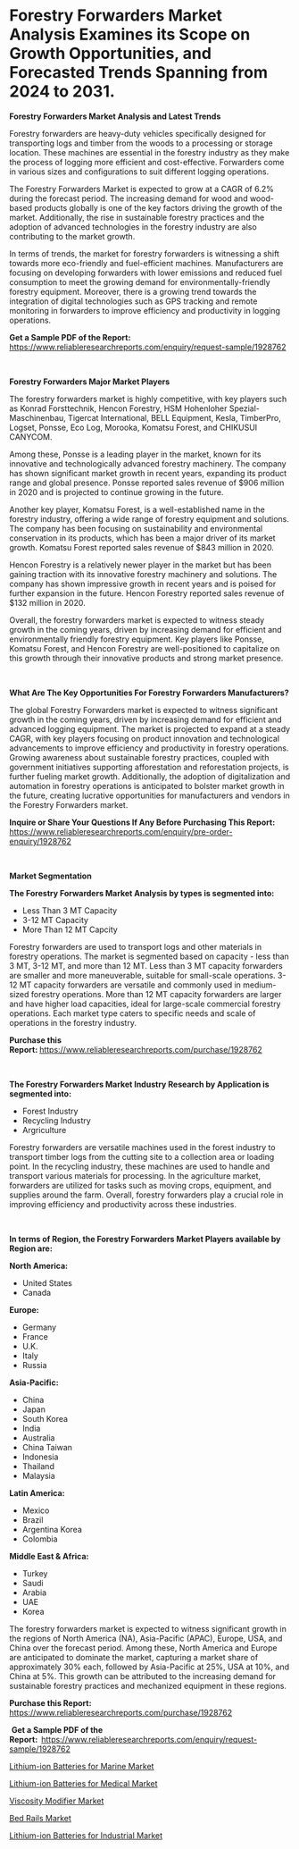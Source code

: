 <p><h1>Forestry Forwarders Market Analysis Examines its Scope on Growth Opportunities, and Forecasted Trends Spanning from 2024 to 2031.</h1></p><p><strong>Forestry Forwarders Market Analysis and Latest Trends</strong></p>
<p><p>Forestry forwarders are heavy-duty vehicles specifically designed for transporting logs and timber from the woods to a processing or storage location. These machines are essential in the forestry industry as they make the process of logging more efficient and cost-effective. Forwarders come in various sizes and configurations to suit different logging operations.</p><p>The Forestry Forwarders Market is expected to grow at a CAGR of 6.2% during the forecast period. The increasing demand for wood and wood-based products globally is one of the key factors driving the growth of the market. Additionally, the rise in sustainable forestry practices and the adoption of advanced technologies in the forestry industry are also contributing to the market growth.</p><p>In terms of trends, the market for forestry forwarders is witnessing a shift towards more eco-friendly and fuel-efficient machines. Manufacturers are focusing on developing forwarders with lower emissions and reduced fuel consumption to meet the growing demand for environmentally-friendly forestry equipment. Moreover, there is a growing trend towards the integration of digital technologies such as GPS tracking and remote monitoring in forwarders to improve efficiency and productivity in logging operations.</p></p>
<p><strong>Get a Sample PDF of the Report:&nbsp;</strong> <a href="https://www.reliableresearchreports.com/enquiry/request-sample/1928762">https://www.reliableresearchreports.com/enquiry/request-sample/1928762</a></p>
<p>&nbsp;</p>
<p><strong>Forestry Forwarders Major Market Players</strong></p>
<p><p>The forestry forwarders market is highly competitive, with key players such as Konrad Forsttechnik, Hencon Forestry, HSM Hohenloher Spezial-Maschinenbau, Tigercat International, BELL Equipment, Kesla, TimberPro, Logset, Ponsse, Eco Log, Morooka, Komatsu Forest, and CHIKUSUI CANYCOM. </p><p>Among these, Ponsse is a leading player in the market, known for its innovative and technologically advanced forestry machinery. The company has shown significant market growth in recent years, expanding its product range and global presence. Ponsse reported sales revenue of $906 million in 2020 and is projected to continue growing in the future.</p><p>Another key player, Komatsu Forest, is a well-established name in the forestry industry, offering a wide range of forestry equipment and solutions. The company has been focusing on sustainability and environmental conservation in its products, which has been a major driver of its market growth. Komatsu Forest reported sales revenue of $843 million in 2020.</p><p>Hencon Forestry is a relatively newer player in the market but has been gaining traction with its innovative forestry machinery and solutions. The company has shown impressive growth in recent years and is poised for further expansion in the future. Hencon Forestry reported sales revenue of $132 million in 2020.</p><p>Overall, the forestry forwarders market is expected to witness steady growth in the coming years, driven by increasing demand for efficient and environmentally friendly forestry equipment. Key players like Ponsse, Komatsu Forest, and Hencon Forestry are well-positioned to capitalize on this growth through their innovative products and strong market presence.</p></p>
<p>&nbsp;</p>
<p><strong>What Are The Key Opportunities For Forestry Forwarders Manufacturers?</strong></p>
<p><p>The global Forestry Forwarders market is expected to witness significant growth in the coming years, driven by increasing demand for efficient and advanced logging equipment. The market is projected to expand at a steady CAGR, with key players focusing on product innovation and technological advancements to improve efficiency and productivity in forestry operations. Growing awareness about sustainable forestry practices, coupled with government initiatives supporting afforestation and reforestation projects, is further fueling market growth. Additionally, the adoption of digitalization and automation in forestry operations is anticipated to bolster market growth in the future, creating lucrative opportunities for manufacturers and vendors in the Forestry Forwarders market.</p></p>
<p><strong>Inquire or Share Your Questions If Any Before Purchasing This Report:</strong> <a href="https://www.reliableresearchreports.com/enquiry/pre-order-enquiry/1928762">https://www.reliableresearchreports.com/enquiry/pre-order-enquiry/1928762</a></p>
<p>&nbsp;</p>
<p><strong>Market Segmentation</strong></p>
<p><strong>The Forestry Forwarders Market Analysis by types is segmented into:</strong></p>
<p><ul><li>Less Than 3 MT Capacity</li><li>3-12 MT Capacity</li><li>More Than 12 MT Capcity</li></ul></p>
<p><p>Forestry forwarders are used to transport logs and other materials in forestry operations. The market is segmented based on capacity - less than 3 MT, 3-12 MT, and more than 12 MT. Less than 3 MT capacity forwarders are smaller and more maneuverable, suitable for small-scale operations. 3-12 MT capacity forwarders are versatile and commonly used in medium-sized forestry operations. More than 12 MT capacity forwarders are larger and have higher load capacities, ideal for large-scale commercial forestry operations. Each market type caters to specific needs and scale of operations in the forestry industry.</p></p>
<p><strong>Purchase this Report:&nbsp;</strong><a href="https://www.reliableresearchreports.com/purchase/1928762">https://www.reliableresearchreports.com/purchase/1928762</a></p>
<p>&nbsp;</p>
<p><strong>The Forestry Forwarders Market Industry Research by Application is segmented into:</strong></p>
<p><ul><li>Forest Industry</li><li>Recycling Industry</li><li>Argriculture</li></ul></p>
<p><p>Forestry forwarders are versatile machines used in the forest industry to transport timber logs from the cutting site to a collection area or loading point. In the recycling industry, these machines are used to handle and transport various materials for processing. In the agriculture market, forwarders are utilized for tasks such as moving crops, equipment, and supplies around the farm. Overall, forestry forwarders play a crucial role in improving efficiency and productivity across these industries.</p></p>
<p>&nbsp;</p>
<p><strong>In terms of Region, the Forestry Forwarders Market Players available by Region are:</strong></p>
<p>
    <p> <strong> North America: </strong>
        <ul>
            <li>United States</li>
            <li>Canada</li>
        </ul>
        </p> 
    <p> <strong> Europe: </strong>
        <ul>
            <li>Germany</li>
            <li>France</li>
            <li>U.K.</li>
            <li>Italy</li>
            <li>Russia</li>
        </ul>
        </p> 
    <p> <strong> Asia-Pacific: </strong>
        <ul>
            <li>China</li>
            <li>Japan</li>
            <li>South Korea</li>
            <li>India</li>
            <li>Australia</li>
            <li>China Taiwan</li>
            <li>Indonesia</li>
            <li>Thailand</li>
            <li>Malaysia</li>
        </ul>
        </p> 
    <p> <strong> Latin America: </strong>
        <ul>
            <li>Mexico</li>
            <li>Brazil</li>
            <li>Argentina Korea</li>
            <li>Colombia</li>
        </ul>
        </p> 
    <p> <strong> Middle East & Africa: </strong>
        <ul>
            <li>Turkey</li>
            <li>Saudi</li>
            <li>Arabia</li>
            <li>UAE</li>
            <li>Korea</li>
        </ul>
    </p>
    </p>
<p><p>The forestry forwarders market is expected to witness significant growth in the regions of North America (NA), Asia-Pacific (APAC), Europe, USA, and China over the forecast period. Among these, North America and Europe are anticipated to dominate the market, capturing a market share of approximately 30% each, followed by Asia-Pacific at 25%, USA at 10%, and China at 5%. This growth can be attributed to the increasing demand for sustainable forestry practices and mechanized equipment in these regions.</p></p>
<p><strong>Purchase this Report: </strong><a href="https://www.reliableresearchreports.com/purchase/1928762">https://www.reliableresearchreports.com/purchase/1928762</a></p>
<p>&nbsp;<strong>Get a Sample PDF of the Report:&nbsp;&nbsp;</strong><a href="https://www.reliableresearchreports.com/enquiry/request-sample/1928762">https://www.reliableresearchreports.com/enquiry/request-sample/1928762</a></p>
<p><strong></strong></p>
<p><p><a href="https://florentine-yuzu-f42.notion.site/Lithium-ion-Batteries-for-Marine-Market-Offer-Valuable-Insights-into-Market-Size-Market-Share-Mark-6b6d2a88d5b6476398ca372dfa6a22ef">Lithium-ion Batteries for Marine Market</a></p><p><a href="https://changeable-paste-463.notion.site/Lithium-ion-Batteries-for-Medical-Market-Analysis-Examines-its-Scope-on-Growth-Opportunities-and-Fo-54542a1541ae4e32ae0ab275b8dc085a">Lithium-ion Batteries for Medical Market</a></p><p><a href="https://view.publitas.com/reportprime-1/viscosity-modifier-market-size-market-share-and-global-market-analysis-report-2024-2031/">Viscosity Modifier Market</a></p><p><a href="https://view.publitas.com/reportprime-1/bed-rails-market-growth-market-trends-covid-19-impact-and-forecasts-for-period-from-2024-2031/">Bed Rails Market</a></p><p><a href="https://fuschia-pecorino-a6d.notion.site/Global-Lithium-ion-Batteries-for-Industrial-Market-Size-and-Market-Trends-Insights-and-Projections--d400e5813a6042c0ade78254c53347d7">Lithium-ion Batteries for Industrial Market</a></p></p>